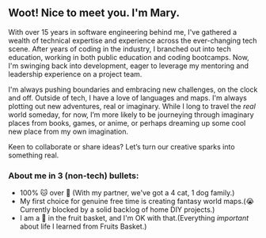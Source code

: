 ## Woot! Nice to meet you. I'm Mary.

With over 15 years in software engineering behind me, I've gathered a wealth of technical expertise and experience across the ever-changing tech scene. After years of coding in the industry, I branched out into tech education, working in both public education and coding bootcamps. Now, I'm swinging back into development, eager to leverage my mentoring and leadership experience on a project team.

I'm always pushing boundaries and embracing new challenges, on the clock and off. Outside of tech, I have a love of languages and maps. I'm always plotting out new adventures, real or imaginary. While I long to travel the _real_ world someday, for now, I’m more likely to be journeying through imaginary places from books, games, or anime, or perhaps dreaming up some cool new place from my own imagination.

Keen to collaborate or share ideas? Let’s turn our creative sparks into something real.

### About me in 3 (non-tech) bullets:
- 100% :cat: over :dog: (With my partner, we've got a 4 cat, 1 dog family.)
- My first choice for genuine free time is creating fantasy world maps.(😭 Currently blocked by a solid backlog of home DIY projects.)
- I am a :rice_ball: in the fruit basket, and I'm OK with that.(Everything *important* about life I learned from Fruits Basket.) 
